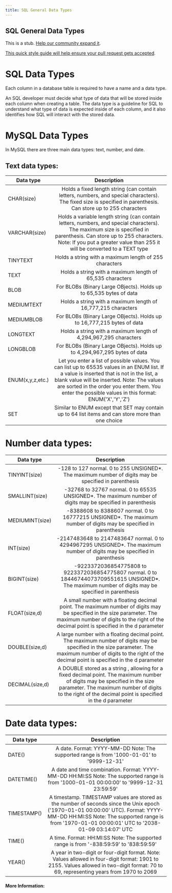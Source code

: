 ```yaml
---
title: SQL General Data Types
---
```

## SQL General Data Types

This is a stub. <a href='https://github.com/freecodecamp/guides/tree/master/src/pages/sql/sql-general-data-types/index.md' target='_blank' rel='nofollow'>Help our community expand it</a>.

<a href='https://github.com/freecodecamp/guides/blob/master/README.md' target='_blank' rel='nofollow'>This quick style guide will help ensure your pull request gets accepted</a>.

<!-- The article goes here, in GitHub-flavored Markdown. Feel free to add YouTube videos, images, and CodePen/JSBin embeds  -->
# SQL Data Types
Each column in a database table is required to have a name and a data type.

An SQL developer must decide what type of data that will be stored inside each column when creating a table. The data type is a guideline for SQL to understand what type of data is expected inside of each column, and it also identifies how SQL will interact with the stored data.

# MySQL Data Types

In MySQL there are three main data types: text, number, and date.

## Text data types:
| Data type     |Description   |
| ------------- |:-------------:|
| CHAR(size)    | Holds a fixed length string (can contain letters, numbers, and special characters). The fixed size is specified in    parenthesis. Can store up to 255 characters|
| VARCHAR(size) | 	Holds a variable length string (can contain letters, numbers, and special characters). The maximum size is specified in parenthesis. Can store up to 255 characters. Note: If you put a greater value than 255 it will be converted to a TEXT type |
| TINYTEXT	    | Holds a string with a maximum length of 255 characters |
| TEXT	        | Holds a string with a maximum length of 65,535 characters |
| BLOB	        | For BLOBs (Binary Large OBjects). Holds up to 65,535 bytes of data |
| MEDIUMTEXT	  | Holds a string with a maximum length of 16,777,215 characters |
| MEDIUMBLOB	  | For BLOBs (Binary Large OBjects). Holds up to 16,777,215 bytes of data |
| LONGTEXT	    | Holds a string with a maximum length of 4,294,967,295 characters |
| LONGBLOB	    | For BLOBs (Binary Large OBjects). Holds up to 4,294,967,295 bytes of data |
| ENUM(x,y,z,etc.)	| Let you enter a list of possible values. You can list up to 65535 values in an ENUM list. If a value is inserted that is not in the list, a blank value will be inserted. Note: The values are sorted in the order you enter them. You enter the possible values in this format: ENUM('X','Y','Z') |
| SET       |	Similar to ENUM except that SET may contain up to 64 list items and can store more than one choice |

# Number data types:

| Data type     |Description   |
| ------------- |:-------------:|
| TINYINT(size)	 | -128 to 127 normal. 0 to 255 UNSIGNED*. The maximum number of digits may be specified in parenthesis |
| SMALLINT(size)	| -32768 to 32767 normal. 0 to 65535 UNSIGNED*. The maximum number of digits may be specified in parenthesis |
| MEDIUMINT(size)	| -8388608 to 8388607 normal. 0 to 16777215 UNSIGNED*. The maximum number of digits may be specified in parenthesis |
| INT(size)	| -2147483648 to 2147483647 normal. 0 to 4294967295 UNSIGNED*. The maximum number of digits may be specified in parenthesis |
| BIGINT(size)	| -9223372036854775808 to 9223372036854775807 normal. 0 to 18446744073709551615 UNSIGNED*. The maximum number of digits may be specified in parenthesis |
| FLOAT(size,d)	| A small number with a floating decimal point. The maximum number of digits may be specified in the size parameter. The maximum number of digits to the right of the decimal point is specified in the d parameter |
| DOUBLE(size,d)	| A large number with a floating decimal point. The maximum number of digits may be specified in the size parameter. The maximum number of digits to the right of the decimal point is specified in the d parameter |
| DECIMAL(size,d)	| A DOUBLE stored as a string , allowing for a fixed decimal point. The maximum number of digits may be specified in the size parameter. The maximum number of digits to the right of the decimal point is specified in the d parameter |

# Date data types:

| Data type     |Description   |
| ------------- |:-------------:|
| DATE()	| A date. Format: YYYY-MM-DD Note: The supported range is from '1000-01-01' to '9999-12-31' |
| DATETIME()	| A date and time combination. Format: YYYY-MM-DD HH:MI:SS Note: The supported range is from '1000-01-01 00:00:00' to '9999-12-31 23:59:59' |
| TIMESTAMP()	 | A timestamp. TIMESTAMP values are stored as the number of seconds since the Unix epoch ('1970-01-01 00:00:00' UTC). Format: YYYY-MM-DD HH:MI:SS Note: The supported range is from '1970-01-01 00:00:01' UTC to '2038-01-09 03:14:07' UTC |
| TIME()	| A time. Format: HH:MI:SS Note: The supported range is from '-838:59:59' to '838:59:59' |
| YEAR()	| A year in two-digit or four-digit format. Note: Values allowed in four-digit format: 1901 to 2155. Values allowed in two-digit format: 70 to 69, representing years from 1970 to 2069 |
#### More Information:
<!-- Please add any articles you think might be helpful to read before writing the article -->


